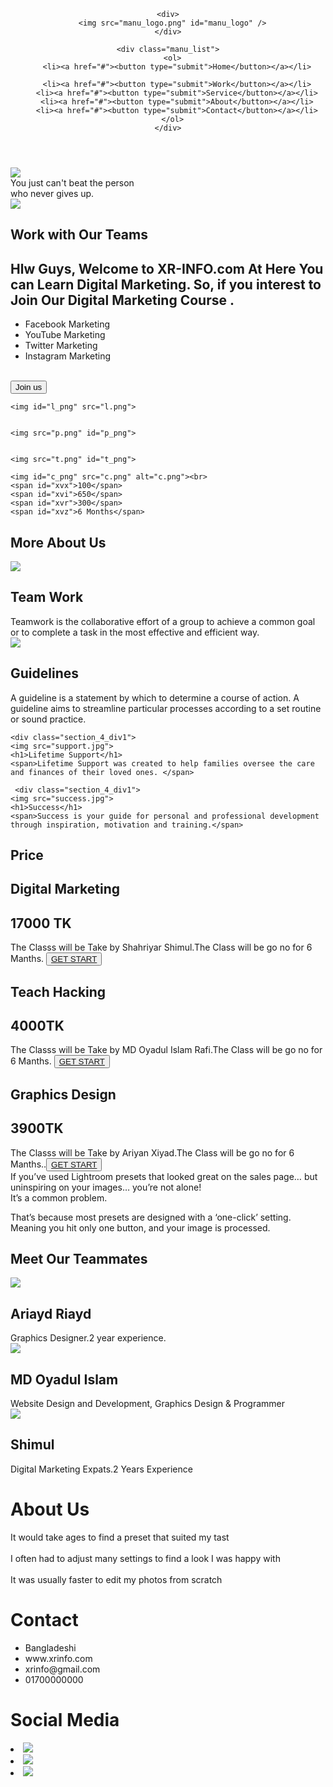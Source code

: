 <!DOCTYPE html>
<html lang="en">
<head>
  
  <meta charset="UTF-8">
  <meta http-equiv="X-UA-Compatible" content="IE=Edge">
  <meta name="viewport" content="width=device-width, initial-scale=1">
  <title>XR-INFO | Home</title>
  <link rel="stylesheet" href="style.css">
</head>
<body>
  
<header>
  
  <div class="header_manu">
    
    <div>
      <img src="manu_logo.png" id="manu_logo" />
    </div>
    
    <div class="manu_list">
      <ol>
        <li><a href="#"><button type="submit">Home</button></a></li>
           
        <li><a href="#"><button type="submit">Work</button></a></li>
        <li><a href="#"><button type="submit">Service</button></a></li>
        <li><a href="#"><button type="submit">About</button></a></li>
        <li><a href="#"><button type="submit">Contact</button></a></li>
      </ol>
    </div>
  </div>
</header>
<section>
  <div class="section_1">
     <div class="sd_1">
       <img src="MD.png" id="MD_img"/>
     </div>
     <div class="sd_2">
       <span>You just can't beat the person <br>who never gives up.</span>
     </div>
  </div>
</section>
<section class="section_2">
  <div class="section_2div1">
    <img src="img2.png" id="section_2img">
  </div>
  <div class="section_2div2">
    <h1>Work with Our Teams</h1>
    <h2>Hlw Guys, Welcome to XR-INFO.com
At Here You can Learn Digital Marketing.
So, if you interest to Join Our Digital Marketing Course .</h2>
<ul class="section_2ol">
  <li class="all_3">Facebook Marketing</li>
  <li class="all_1">YouTube Marketing</li>
  <li class="all_2">Twitter Marketing</li>
  <li class="all_1">Instagram Marketing</li>
</ul><br>
<button class="section_2b" type="submit">Join us</button>
  </div>
</section>
<section class="section_3">
  
  
    <img id="l_png" src="l.png">
  
  
    <img src="p.png" id="p_png">
  
  
    <img src="t.png" id="t_png">
    
    <img id="c_png" src="c.png" alt="c.png"><br>
    <span id="xvx">100</span>
    <span id="xvi">650</span>
    <span id="xvr">300</span>
    <span id="xvz">6 Months</span>
  
  
</section>
<section class="section_4">
  
  <h1 id="s4_h1">More About Us</h1>
  
  <div class="section_4_div1">
    <img src="team.jpg">
    <h1>Team Work</h1>
    <span>Teamwork is the collaborative effort of a group to achieve a common goal or to complete a task in the most effective and efficient way.</span>
  </div>
  
  
   <div class="section_4_div1">
    <img src="guideline.jpg">
    <h1>Guidelines</h1>
    <span>A guideline is a statement by which to determine a course of action. A guideline aims to streamline particular processes according to a set routine or sound practice. </span>
  </div>
  
  
    <div class="section_4_div1">
    <img src="support.jpg">
    <h1>Lifetime Support</h1>
    <span>Lifetime Support was created to help families oversee the care and finances of their loved ones. </span>
  </div>
  
  
     <div class="section_4_div1">
    <img src="success.jpg">
    <h1>Success</h1>
    <span>Success is your guide for personal and professional development through inspiration, motivation and training.</span>
  </div>
</section>
<section class="section_5">
  <h1 class="section_5h1">Price</h1>
 <div class="section_5div0">
 
  <div class="s5_div1">
    <h1 class="section_5_div_h1">Digital Marketing</h1>
    <h1 id="s5_h1">17000 TK</h1><div class="s5_span">
    <span>The Classs will be Take by Shahriyar Shimul.The Class will be go no for 6 Manths.</span>
    <button class="s5_button" type="submit"><a href="#">GET START</a></button>
    </div>
    
  </div>
  </div>
   <div class="section_5div0">
 
  <div class="s5_div1">
    <h1 class="section_5_div_h1">Teach Hacking</h1>
    <h1 id="s5_h1">4000TK</h1><div class="s5_span">
    <span>The Classs will be Take by MD Oyadul Islam Rafi.The Class will be go no for 6 Manths.</span>
    <button class="s5_button" type="submit"><a href="#">GET START</a></button></div>
  </div>
  </div>
 <div class="section_5div0">
 
  <div class="s5_div1">
    <h1 class="section_5_div_h1">Graphics Design</h1>
    <h1 id="s5_h1">3900TK</h1><div class="s5_span">
    <span>The Classs will be Take by Ariyan Xiyad.The Class will be go no for 6 Manths..</span><button class="s5_button" type="submit"><a href="#">GET START</a></button></div>
  </div>
  </div>
</section>
<section class="section_6">
  <div class="section_6div1">
    
  </div>
  <div class="section_6div2">
    <span>
If you’ve used Lightroom presets that looked great on the sales page… but uninspiring on your images… you’re not alone!
<br>
It’s a common problem. <br>

That’s because most presets are designed with a ‘one-click’ setting. Meaning you hit only one button, and your image is processed.</span>
  </div>
</section>
<section class="section_7">
    <h1 class="s7_h1">Meet Our Teammates</h1>
   <div id="s7_ID"class="section_7_div1">
    <img src="Riayd.jpg">
    <h1>Ariayd Riayd</h1>
    <span>Graphics Designer.2 year experience.</span>
  </div>
   <div class="section_7_div1">
    <img src="Rafi.jpg">
    <h1>MD Oyadul Islam</h1>
    <span>Website Design and Development, Graphics Design & Programmer</span>
  </div>
     <div class="section_7_div1">
    <img src="shimul.jpg">
    <h1>Shimul</h1>
    <span>Digital Marketing Expats.2 Years Experience</span>
  </div>

  </section>
<footer class="footer">
  <div class="footer_div0">
  <div class="footer_div1">
    <h1>About Us</h1>
    <span>It would take ages to find a preset that suited my tast <br><br>
I often had to adjust many settings to find a look I was happy with <br><br>
It was usually faster to edit my photos from scratch</span>
  </div>
  
  <div class="footer_div2">
    <h1>Contact</h1>
    <ul>
      <li>Bangladeshi</li>
      <li>www.xrinfo.com</li>
      <li>xrinfo@gmail.com</li>
      <li>01700000000</li>
    </ul>
  </div>
  <div class="footer_div3">
    <h1>Social Media</h1>
      <li class="li"><a class="a" href="#"><img src="I.png" id="lastimg"></a></li>
      <li class="li"><a class="a"href="#"><img src="G.png" id="lastimg"></a></li>
      <li class="li"><a class="a"href="#"><img src="Y.png" id="lastimg"></a></li>
  </div></div>
</footer>
</body>
</html>
